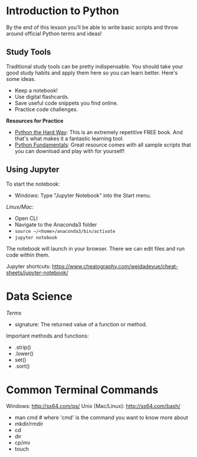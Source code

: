 # Introduction to Python

By the end of this lesson you'll be able to write basic scripts and throw around official Python terms and ideas!

## Study Tools
Traditional study tools can be pretty indispensable. You should take your good study habits and apply them here so you can learn better. Here's some ideas.

* Keep a notebook!
* Use digital flashcards.
* Save useful code snippets you find online.
* Practice code challenges.

__Resources for Practice__
- [Python the Hard Way][1]: This is an extremely repetitive FREE book. And that's what makes it a fantastic learning tool.
- [Python Fundamentals][2]: Great resource comes with all sample scripts that you can download and play with for yourself!

[1]: https://learnpythonthehardway.org/book/intro.html
[2]: https://newcircle.com/bookshelf/python_fundamentals_tutorial/index

## Using Jupyter

To start the notebook:
* Windows: Type "Jupyter Notebook" into the Start menu. 

_Linux/Mac_:
* Open CLI
* Navigate to the Anaconda3 folder
* `source ~/<home>/anaconda3/bin/activate`
* `jupyter notebook`

The notebook will launch in your browser. There we can edit files and run code
within them.

Jupyter shortcuts: https://www.cheatography.com/weidadeyue/cheat-sheets/jupyter-notebook/

# Data Science

_Terms_
* signature: The returned value of a function or method.

Important methods and functions:
* .strip()
* .lower()
* set()
* .sort()

# Common Terminal Commands
Windows: http://ss64.com/ps/
Unix (Mac/Linux): http://ss64.com/bash/

* man cmd # where 'cmd' is the command you want to know more about
* mkdir/rmdir
* cd
* dir
* cp/mv
* touch
